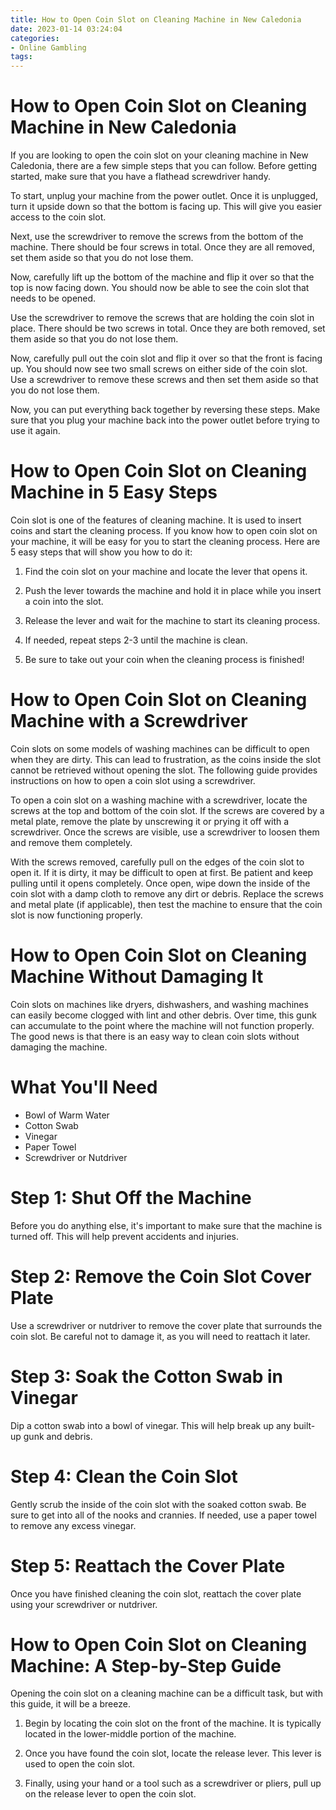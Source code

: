 ```yaml
---
title: How to Open Coin Slot on Cleaning Machine in New Caledonia 
date: 2023-01-14 03:24:04
categories:
- Online Gambling
tags:
---
```



#  How to Open Coin Slot on Cleaning Machine in New Caledonia 

If you are looking to open the coin slot on your cleaning machine in New Caledonia, there are a few simple steps that you can follow. Before getting started, make sure that you have a flathead screwdriver handy.

To start, unplug your machine from the power outlet. Once it is unplugged, turn it upside down so that the bottom is facing up. This will give you easier access to the coin slot.

Next, use the screwdriver to remove the screws from the bottom of the machine. There should be four screws in total. Once they are all removed, set them aside so that you do not lose them.

Now, carefully lift up the bottom of the machine and flip it over so that the top is now facing down. You should now be able to see the coin slot that needs to be opened.

Use the screwdriver to remove the screws that are holding the coin slot in place. There should be two screws in total. Once they are both removed, set them aside so that you do not lose them.

Now, carefully pull out the coin slot and flip it over so that the front is facing up. You should now see two small screws on either side of the coin slot. Use a screwdriver to remove these screws and then set them aside so that you do not lose them.

Now, you can put everything back together by reversing these steps. Make sure that you plug your machine back into the power outlet before trying to use it again.

#  How to Open Coin Slot on Cleaning Machine in 5 Easy Steps 

Coin slot is one of the features of cleaning machine. It is used to insert coins and start the cleaning process. If you know how to open coin slot on your machine, it will be easy for you to start the cleaning process. Here are 5 easy steps that will show you how to do it:

1. Find the coin slot on your machine and locate the lever that opens it.

2. Push the lever towards the machine and hold it in place while you insert a coin into the slot.

3. Release the lever and wait for the machine to start its cleaning process.

4. If needed, repeat steps 2-3 until the machine is clean.

5. Be sure to take out your coin when the cleaning process is finished!

#  How to Open Coin Slot on Cleaning Machine with a Screwdriver 

Coin slots on some models of washing machines can be difficult to open when they are dirty. This can lead to frustration, as the coins inside the slot cannot be retrieved without opening the slot. The following guide provides instructions on how to open a coin slot using a screwdriver.

To open a coin slot on a washing machine with a screwdriver, locate the screws at the top and bottom of the coin slot. If the screws are covered by a metal plate, remove the plate by unscrewing it or prying it off with a screwdriver. Once the screws are visible, use a screwdriver to loosen them and remove them completely.

With the screws removed, carefully pull on the edges of the coin slot to open it. If it is dirty, it may be difficult to open at first. Be patient and keep pulling until it opens completely. Once open, wipe down the inside of the coin slot with a damp cloth to remove any dirt or debris. Replace the screws and metal plate (if applicable), then test the machine to ensure that the coin slot is now functioning properly.

#  How to Open Coin Slot on Cleaning Machine Without Damaging It 
Coin slots on machines like dryers, dishwashers, and washing machines can easily become clogged with lint and other debris. Over time, this gunk can accumulate to the point where the machine will not function properly. The good news is that there is an easy way to clean coin slots without damaging the machine.

# What You'll Need 
- Bowl of Warm Water 
- Cotton Swab 
- Vinegar 
- Paper Towel 
- Screwdriver or Nutdriver 

# Step 1: Shut Off the Machine 
Before you do anything else, it's important to make sure that the machine is turned off. This will help prevent accidents and injuries.

# Step 2: Remove the Coin Slot Cover Plate 
Use a screwdriver or nutdriver to remove the cover plate that surrounds the coin slot. Be careful not to damage it, as you will need to reattach it later.

# Step 3: Soak the Cotton Swab in Vinegar 
Dip a cotton swab into a bowl of vinegar. This will help break up any built-up gunk and debris.

# Step 4: Clean the Coin Slot 
Gently scrub the inside of the coin slot with the soaked cotton swab. Be sure to get into all of the nooks and crannies. If needed, use a paper towel to remove any excess vinegar.

# Step 5: Reattach the Cover Plate 
Once you have finished cleaning the coin slot, reattach the cover plate using your screwdriver or nutdriver.

#  How to Open Coin Slot on Cleaning Machine: A Step-by-Step Guide

Opening the coin slot on a cleaning machine can be a difficult task, but with this guide, it will be a breeze.

1. Begin by locating the coin slot on the front of the machine. It is typically located in the lower-middle portion of the machine.

2. Once you have found the coin slot, locate the release lever. This lever is used to open the coin slot.

3. Finally, using your hand or a tool such as a screwdriver or pliers, pull up on the release lever to open the coin slot.